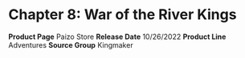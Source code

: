 ﻿---
id: '177'
name: Chapter 8. War of the River Kings
rarity: Common
type: Source

---
# Chapter 8: War of the River Kings

**Product Page** Paizo Store
**Release Date** 10/26/2022
**Product Line** Adventures
**Source Group** Kingmaker